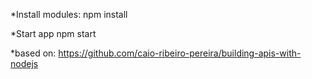 *Install modules:
npm install

*Start app
npm start

*based on:
https://github.com/caio-ribeiro-pereira/building-apis-with-nodejs
